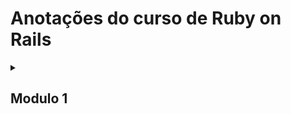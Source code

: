 # Anotações do curso de Ruby on Rails

<details>
<summary>

## Modulo 1

</summary>

Hi.

</details>
